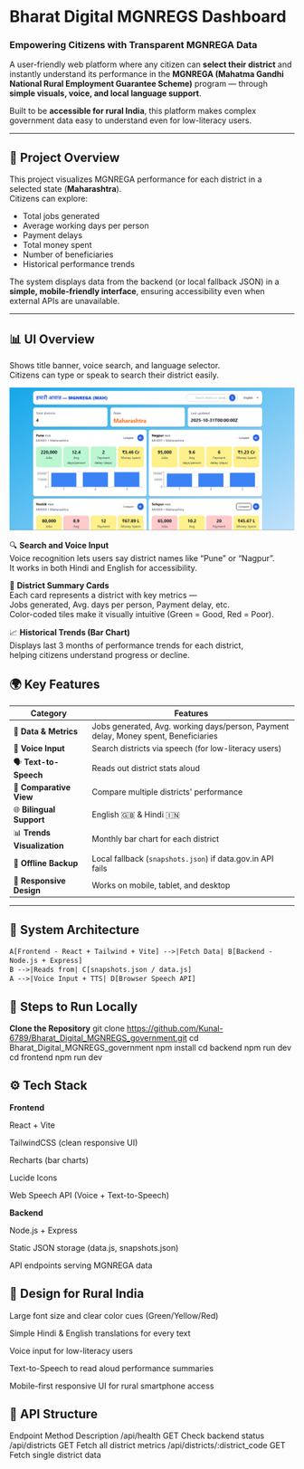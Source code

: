 # Bharat Digital MGNREGS Dashboard

### Empowering Citizens with Transparent MGNREGA Data

A user-friendly web platform where any citizen can **select their district** and instantly understand its performance in the **MGNREGA (Mahatma Gandhi National Rural Employment Guarantee Scheme)** program — through **simple visuals, voice, and local language support**.

Built to be **accessible for rural India**, this platform makes complex government data easy to understand even for low-literacy users.

---

## 🧠 Project Overview

This project visualizes MGNREGA performance for each district in a selected state (**Maharashtra**).  
Citizens can explore:

- Total jobs generated  
- Average working days per person  
- Payment delays  
- Total money spent  
- Number of beneficiaries  
- Historical performance trends  

The system displays data from the backend (or local fallback JSON) in a **simple, mobile-friendly interface**, ensuring accessibility even when external APIs are unavailable.

---

## 📊 UI Overview

Shows title banner, voice search, and language selector.  
Citizens can type or speak to search their district easily.

![Bharat Digital MGNREGS Dashboard](./frontend/screenshort/bharat.png)

🔍 **Search and Voice Input**  
Voice recognition lets users say district names like “Pune” or “Nagpur”.  
It works in both Hindi and English for accessibility.

🧾 **District Summary Cards**  
Each card represents a district with key metrics —  
Jobs generated, Avg. days per person, Payment delay, etc.  
Color-coded tiles make it visually intuitive (Green = Good, Red = Poor).

📈 **Historical Trends (Bar Chart)**  
Displays last 3 months of performance trends for each district,  
helping citizens understand progress or decline.


## 🌍 Key Features

| Category | Features |
|-----------|-----------|
| 🧾 **Data & Metrics** | Jobs generated, Avg. working days/person, Payment delay, Money spent, Beneficiaries |
| 🎤 **Voice Input** | Search districts via speech (for low-literacy users) |
| 🗣️ **Text-to-Speech** | Reads out district stats aloud |
| 🔄 **Comparative View** | Compare multiple districts' performance |
| 🌐 **Bilingual Support** | English 🇬🇧 & Hindi 🇮🇳 |
| 📊 **Trends Visualization** | Monthly bar chart for each district |
| 💾 **Offline Backup** | Local fallback (`snapshots.json`) if data.gov.in API fails |
| 📱 **Responsive Design** | Works on mobile, tablet, and desktop |

---

## 🧩 System Architecture

    A[Frontend - React + Tailwind + Vite] -->|Fetch Data| B[Backend - Node.js + Express]
    B -->|Reads from| C[snapshots.json / data.js]
    A -->|Voice Input + TTS| D[Browser Speech API]

## 🚀 Steps to Run Locally
**Clone the Repository**
git clone https://github.com/Kunal-6789/Bharat_Digital_MGNREGS_government.git
cd Bharat_Digital_MGNREGS_government
npm install
cd backend
npm run dev
cd frontend 
npm run dev

## ⚙️ Tech Stack

**Frontend**

React + Vite

TailwindCSS (clean responsive UI)

Recharts (bar charts)

Lucide Icons

Web Speech API (Voice + Text-to-Speech)

**Backend**

Node.js + Express

Static JSON storage (data.js, snapshots.json)

API endpoints serving MGNREGA data

## 🧠 Design for Rural India

Large font size and clear color cues (Green/Yellow/Red)

Simple Hindi & English translations for every text

Voice input for low-literacy users

Text-to-Speech to read aloud performance summaries

Mobile-first responsive UI for rural smartphone access

## 🧾 API Structure
Endpoint	Method	Description
/api/health	GET	Check backend status
/api/districts	GET	Fetch all district metrics
/api/districts/:district_code	GET	Fetch single district data

